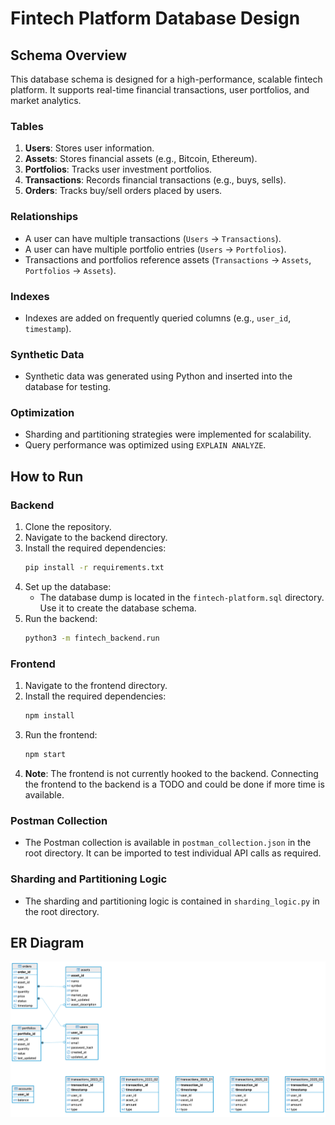# Fintech Platform Database Design

## Schema Overview
This database schema is designed for a high-performance, scalable fintech platform. It supports real-time financial transactions, user portfolios, and market analytics.

### Tables
1. **Users**: Stores user information.
2. **Assets**: Stores financial assets (e.g., Bitcoin, Ethereum).
3. **Portfolios**: Tracks user investment portfolios.
4. **Transactions**: Records financial transactions (e.g., buys, sells).
5. **Orders**: Tracks buy/sell orders placed by users.

### Relationships
- A user can have multiple transactions (`Users` → `Transactions`).
- A user can have multiple portfolio entries (`Users` → `Portfolios`).
- Transactions and portfolios reference assets (`Transactions` → `Assets`, `Portfolios` → `Assets`).

### Indexes
- Indexes are added on frequently queried columns (e.g., `user_id`, `timestamp`).

### Synthetic Data
- Synthetic data was generated using Python and inserted into the database for testing.

### Optimization
- Sharding and partitioning strategies were implemented for scalability.
- Query performance was optimized using `EXPLAIN ANALYZE`.

## How to Run

### Backend
1. Clone the repository.
2. Navigate to the backend directory.
3. Install the required dependencies:
   ```bash
   pip install -r requirements.txt
   ```
4. Set up the database:
   - The database dump is located in the `fintech-platform.sql` directory. Use it to create the database schema.
5. Run the backend:
   ```bash
   python3 -m fintech_backend.run
   ```

### Frontend
1. Navigate to the frontend directory.
2. Install the required dependencies:
   ```bash
   npm install
   ```
3. Run the frontend:
   ```bash
   npm start
   ```
4. **Note**: The frontend is not currently hooked to the backend. Connecting the frontend to the backend is a TODO and could be done if more time is available.

### Postman Collection
- The Postman collection is available in `postman_collection.json` in the root directory. It can be imported to test individual API calls as required.

### Sharding and Partitioning Logic
- The sharding and partitioning logic is contained in `sharding_logic.py` in the root directory.

## ER Diagram
![ER Diagram](schema/er_diagram.png)